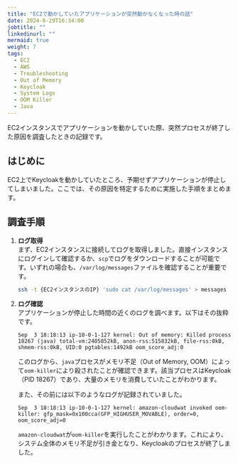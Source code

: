```yaml
---
title: "EC2で動かしていたアプリケーションが突然動かなくなった時の話"
date: 2024-8-29T16:34:00
jobtitle: ""
linkedinurl: ""
mermaid: true
weight: 7
tags:
  - EC2
  - AWS
  - Troubleshooting
  - Out of Memory
  - Keycloak
  - System Logs
  - OOM Killer
  - Java
---
```


EC2インスタンスでアプリケーションを動かしていた際、突然プロセスが終了した原因を調査したときの記録です。

## はじめに

EC2上でKeycloakを動かしていたところ、予期せずアプリケーションが停止してしまいました。ここでは、その原因を特定するために実施した手順をまとめます。

## 調査手順

1. **ログ取得**  
   まず、EC2インスタンスに接続してログを取得しました。直接インスタンスにログインして確認するか、`scp`でログをダウンロードすることが可能です。いずれの場合も、`/var/log/messages`ファイルを確認することが重要です。

   ```bash
   ssh -t {EC2インスタンスのIP} 'sudo cat /var/log/messages' > messages
   ```

2. **ログ確認**  
   アプリケーションが停止した時間の近くのログを調べます。以下はその抜粋です。

   ```log
   Sep  3 18:18:13 ip-10-0-1-127 kernel: Out of memory: Killed process 18267 (java) total-vm:2405852kB, anon-rss:515832kB, file-rss:0kB, shmem-rss:0kB, UID:0 pgtables:1492kB oom_score_adj:0
   ```

   このログから、`java`プロセスがメモリ不足（Out of Memory, OOM）によって`oom-killer`により殺されたことが確認できます。該当プロセスはKeycloak（PID 18267）であり、大量のメモリを消費していたことがわかります。

   また、その前には以下のようなログが記録されていました。

   ```log
   Sep  3 18:18:13 ip-10-0-1-127 kernel: amazon-cloudwat invoked oom-killer: gfp_mask=0x100cca(GFP_HIGHUSER_MOVABLE), order=0, oom_score_adj=0
   ```

   `amazon-cloudwat`が`oom-killer`を実行したことがわかります。これにより、システム全体のメモリ不足が引き金となり、Keycloakのプロセスが終了しました。
